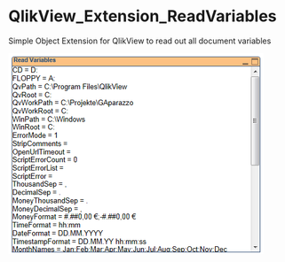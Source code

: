 QlikView_Extension_ReadVariables
================================

Simple Object Extension for QlikView to read out all document variables

![Screenshot](ReadVariablesExtension.PNG)
